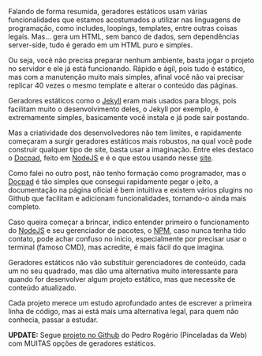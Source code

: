 Falando de forma resumida, geradores estáticos usam várias funcionalidades que estamos acostumados a utilizar nas linguagens de programação, como includes, loopings, templates, entre outras coisas legais. Mas... gera um HTML, sem banco de dados, sem dependências server-side, tudo é gerado em um HTML puro e simples.

Ou seja, você não precisa preparar nenhum ambiente, basta jogar o projeto no servidor e ele já está funcionando. Rápido e ágil, pois tudo é estático, mas com a manutenção muito mais simples, afinal você não vai precisar replicar 40 vezes o mesmo template e alterar o conteúdo das páginas.

Geradores estáticos como o [Jekyll](https://github.com/mojombo/jekyll) eram mais usados para blogs, pois facilitam muito o desenvolvimento deles, o Jekyll por exemplo, é extremamente simples, basicamente você instala e já pode sair postando.

Mas a criatividade dos desenvolvedores não tem limites, e rapidamente começaram a surgir geradores estáticos mais robustos, na qual você pode construir qualquer tipo de site, basta usar a imaginação. Entre eles destaco o [Docpad](http://docpad.org), feito em [NodeJS](http://nodejs.org) e é o que estou usando nesse [site](https://github.com/LFeh/Website).

Como falei no outro post, não tenho formação como programador, mas o [Docpad](http://docpad.org) é tão simples que consegui rapidamente pegar o jeito, a documentação na página oficial é bem intuitiva e existem vários plugins no Github que facilitam e adicionam funcionalidades, tornando-o ainda mais completo.

Caso queira começar a brincar, indico entender primeiro o funcionamento do [NodeJS](http://nodejs.org) e seu gerenciador de pacotes, o [NPM](https://npmjs.org), caso nunca tenha tido contato, pode achar confuso no inicio, especialmente por precisar usar o terminal (famoso CMD), mas acredite, é mais fácil do que imagina.

Geradores estáticos não vão substituir gerenciadores de conteúdo, cada um no seu quadrado, mas dão uma alternativa muito interessante para quando for desenvolver algum projeto estático, mas que necessite de conteúdo atualizado.

Cada projeto merece um estudo aprofundado antes de escrever a primeira linha de código, mas ai está mais uma alternativa legal, para quem não conhecia, passar a estudar.

**UPDATE:** Segue [projeto no Github](https://github.com/pinceladasdaweb/Static-Site-Generators) do Pedro Rogério (Pinceladas da Web) com MUITAS opções de geradores estáticos.
